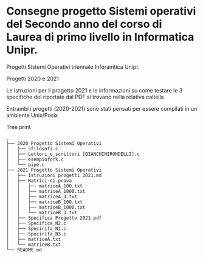 # Consegne progetto Sistemi operativi del Secondo anno del corso di Laurea di primo livello in Informatica Unipr.
Progetti Sistemi Operativi triennale Inforamtica Unipr.

Progetti 2020 e 2021

Le istruzioni per il progetto 2021 e le informazioni su come testare le 3 specifiche del riportate dal PDF si trovano nella relativa caltella

Entrambi i progetti (2020-2021) sono stati pensati per essere compilati in un ambiente Unix/Posix

Tree print
```
.
├── 2020 Progetto Sistemi Operativi
│   ├── 5filosofi.c
│   ├── Lettori_e_scrittori [BIANCHINIRONDELLI].c
│   ├── esempiofork.c
│   └── pipe.c
├── 2021 Progetto Sistemi Operativi
│   ├── Istruzioni progetti 2021.md
│   ├── Matrici-di-prova
│   │   ├── matriceA_100.txt
│   │   ├── matriceA_1000.txt
│   │   ├── matriceA_3.txt
│   │   ├── matriceB_100.txt
│   │   ├── matriceB_1000.txt
│   │   └── matriceB_3.txt
│   ├── Specifica Progetto 2021.pdf
│   ├── Specifica_N2.c
│   ├── Specirifa_N1.c
│   ├── Specirifa_N3.c
│   ├── matriceA.txt
│   └── matriceB.txt
└── README.md
```

